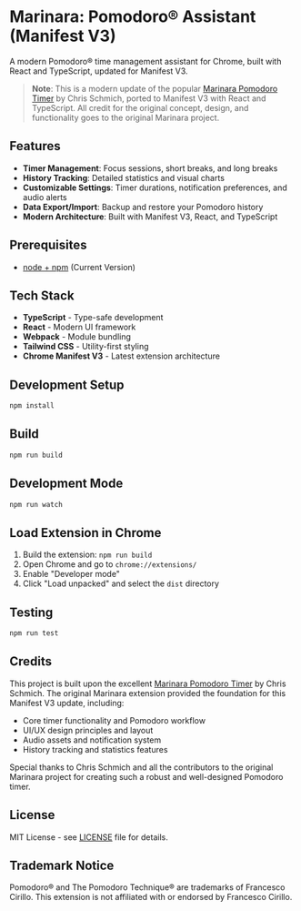 # Marinara: Pomodoro® Assistant (Manifest V3)

A modern Pomodoro® time management assistant for Chrome, built with React and TypeScript, updated for Manifest V3.

> **Note**: This is a modern update of the popular [Marinara Pomodoro Timer](https://github.com/schmich/marinara) by Chris Schmich, ported to Manifest V3 with React and TypeScript. All credit for the original concept, design, and functionality goes to the original Marinara project.

## Features

* **Timer Management**: Focus sessions, short breaks, and long breaks
* **History Tracking**: Detailed statistics and visual charts
* **Customizable Settings**: Timer durations, notification preferences, and audio alerts
* **Data Export/Import**: Backup and restore your Pomodoro history
* **Modern Architecture**: Built with Manifest V3, React, and TypeScript

## Prerequisites

* [node + npm](https://nodejs.org/) (Current Version)

## Tech Stack

* **TypeScript** - Type-safe development
* **React** - Modern UI framework
* **Webpack** - Module bundling
* **Tailwind CSS** - Utility-first styling
* **Chrome Manifest V3** - Latest extension architecture

## Development Setup

```bash
npm install
```

## Build

```bash
npm run build
```

## Development Mode

```bash
npm run watch
```

## Load Extension in Chrome

1. Build the extension: `npm run build`
2. Open Chrome and go to `chrome://extensions/`
3. Enable "Developer mode"
4. Click "Load unpacked" and select the `dist` directory

## Testing

```bash
npm run test
```

## Credits

This project is built upon the excellent [Marinara Pomodoro Timer](https://github.com/schmich/marinara) by Chris Schmich. The original Marinara extension provided the foundation for this Manifest V3 update, including:

* Core timer functionality and Pomodoro workflow
* UI/UX design principles and layout
* Audio assets and notification system
* History tracking and statistics features

Special thanks to Chris Schmich and all the contributors to the original Marinara project for creating such a robust and well-designed Pomodoro timer.

## License

MIT License - see [LICENSE](LICENSE) file for details.

## Trademark Notice

Pomodoro® and The Pomodoro Technique® are trademarks of Francesco Cirillo. This extension is not affiliated with or endorsed by Francesco Cirillo.
